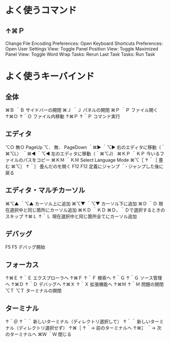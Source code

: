 
# よく使うコマンド

## ↑⌘Ｐ
Change File Encoding
Preferences: Open Keyboard Shortcuts
Preferences: Open User Settings
View: Toggle Panel Position
View: Toggle Maximized Panel
View: Toggle Word Wrap
Tasks: Rerun Last Task
Tasks: Run Task

# よく使うキーバインド

## 全体
⌘Ｂ   ＾Ｂ   サイドバーの開閉
⌘Ｊ   ＾Ｊ   パネルの開閉
⌘Ｐ   ＾Ｐ   ファイル開く
↑⌘Ｏ ↑＾Ｏ ファイル内移動
↑⌘Ｐ ↑＾Ｐ コマンド実行

## エディタ
⌥Ｏ     無Ｏ     PageUp
⌥．     無．     PageDown
＾⌘▶   ＾⌥▶   右のエディタに移動（＾⌘⌥L）
＾⌘◀   ＾⌥◀   左のエディタに移動（＾⌘⌥J）
⌘ＫＰ   ＾ＫＰ   今いるファイルのパスをコピー
⌘ＫＭ   ＾ＫＭ   Select Language Mode
⌘⌥［   ↑＾［   畳む
⌘⌥］   ↑＾］   畳んだのを開く
F12       F12     定義にジャンプ
＾‐              ジャンプした後に戻る

## エディタ・マルチカーソル
⌘⌥▲   ＾⌥▲   カーソル上に追加
⌘⌥▼   ＾⌥▼   カーソル下に追加
⌘Ｄ     ＾Ｄ     現在選択中と同じ箇所にカーソル追加
⌘ＫＤ   ＾ＫＤ   ⌘Ｄ、＾Ｄで選択するときのスキップ
↑⌘Ｌ   ↑＾Ｌ   現在選択中と同じ箇所全てにカーソル追加

## デバッグ
F5        F5      デバッグ開始

## フォーカス
↑⌘Ｅ ↑＾Ｅ エクスプローラへ
↑⌘Ｆ ↑＾Ｆ 検索へ
↑＾Ｇ ↑＾Ｇ ソース管理へ
↑⌘Ｄ ↑＾Ｄ デバッグへ
↑⌘Ｘ ↑＾Ｘ 拡張機能へ
↑⌘Ｍ ↑＾Ｍ 問題の開閉
⌥Ｔ   ⌥Ｔ   ターミナルの開閉

## ターミナル
↑＾＠ ↑＾＾ 新しいターミナル（ディレクトリ選択して）
↑＾＾        新しいターミナル（ディレクトリ選択せず）
↑⌘［ ↑＾→ 前のターミナルへ
↑⌘］ ＾→   次のターミナルへ
⌘Ｗ   ＾Ｗ   閉じる
